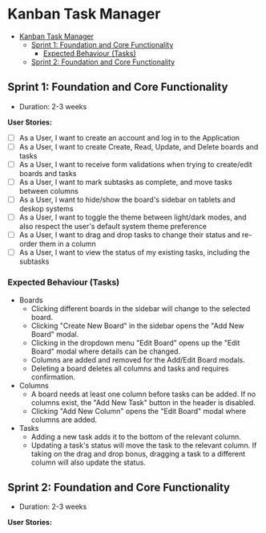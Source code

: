 # Kanban Task Manager

- [Kanban Task Manager](#kanban-task-manager)
  - [Sprint 1: Foundation and Core Functionality](#sprint-1-foundation-and-core-functionality)
    - [Expected Behaviour (Tasks)](#expected-behaviour-tasks)
  - [Sprint 2: Foundation and Core Functionality](#sprint-2-foundation-and-core-functionality)

## Sprint 1: Foundation and Core Functionality

- Duration: 2-3 weeks

**User Stories:**

- [ ] As a User, I want to create an account and log in to the Application
- [ ] As a User, I want to create Create, Read, Update, and Delete boards and tasks
- [ ] As a User, I want to receive form validations when trying to create/edit boards and tasks
- [ ] As a User, I want to mark subtasks as complete, and move tasks between columns
- [ ] As a User, I want to hide/show the board's sidebar on tablets and deskop systems
- [ ] As a User, I want to toggle the theme between light/dark modes, and also respect the user's default system theme preference
- [ ] As a User, I want to drag and drop tasks to change their status and re-order them in a column
- [ ] As a User, I want to view the status of my existing tasks, including the subtasks

### Expected Behaviour (Tasks)

- Boards
  - Clicking different boards in the sidebar will change to the selected board.
  - Clicking "Create New Board" in the sidebar opens the "Add New Board" modal.
  - Clicking in the dropdown menu "Edit Board" opens up the "Edit Board" modal where details can be changed.
  - Columns are added and removed for the Add/Edit Board modals.
  - Deleting a board deletes all columns and tasks and requires confirmation.
- Columns
  - A board needs at least one column before tasks can be added. If no columns exist, the "Add New Task" button in the header is disabled.
  - Clicking "Add New Column" opens the "Edit Board" modal where columns are added.
- Tasks
  - Adding a new task adds it to the bottom of the relevant column.
  - Updating a task's status will move the task to the relevant column. If taking on the drag and drop bonus, dragging a task to a different column will also update the status.

## Sprint 2: Foundation and Core Functionality

- Duration: 2-3 weeks

**User Stories:**
